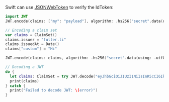 Swift can use [JSONWebToken](https://github.com/kylef/JSONWebToken.swift) to verify the IdToken:

```swift
import JWT
JWT.encode(claims: ["my": "payload"], algorithm: .hs256("secret".data(using: .utf8)!))

// Encoding a claim set
var claims = ClaimSet()
claims.issuer = "fuller.li"
claims.issuedAt = Date()
claims["custom"] = "Hi"

JWT.encode(claims: claims, algorithm: .hs256("secret".data(using: .utf8)!))

// Decoding a JWT
do {
  let claims: ClaimSet = try JWT.decode("eyJhbGciOiJIUzI1NiIsInR5cCI6IkpXVCJ9.e30.2_8pWJfyPup0YwOXK7g9Dn0cF1E3pdn299t4hSeJy5w", algorithm: .hs256("secret".data(using: .utf8)!))
  print(claims)
} catch {
  print("Failed to decode JWT: \(error)")
}
```
